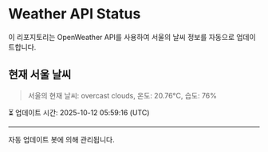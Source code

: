 
# Weather API Status

이 리포지토리는 OpenWeather API를 사용하여 서울의 날씨 정보를 자동으로 업데이트합니다.

## 현재 서울 날씨
> 서울의 현재 날씨: overcast clouds, 온도: 20.76°C, 습도: 76%

⏳ 업데이트 시간: 2025-10-12 05:59:16 (UTC)

---
자동 업데이트 봇에 의해 관리됩니다.
